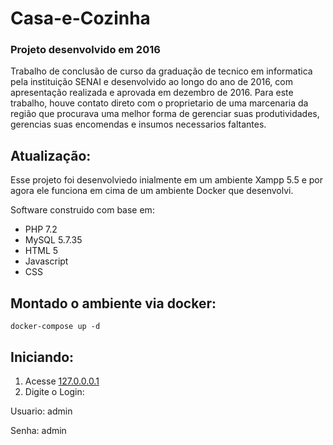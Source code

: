 # Casa-e-Cozinha

### Projeto desenvolvido em 2016

Trabalho de conclusão de curso da graduação de tecnico em informatica pela instituição SENAI e desenvolvido ao longo do ano de 2016, com apresentação realizada e aprovada em dezembro de 2016. Para este trabalho, houve contato direto com o proprietario de uma marcenaria da região que procurava uma melhor forma de gerenciar suas produtividades, gerencias suas encomendas e insumos necessarios faltantes.

## Atualização:

Esse projeto foi desenvolviedo inialmente em um ambiente Xampp 5.5 e por agora ele funciona em cima de um ambiente Docker que desenvolvi.

Software construido com base em:
- PHP 7.2
- MySQL 5.7.35
- HTML 5
- Javascript
- CSS

## Montado o ambiente via docker:
```
docker-compose up -d
```

## Iniciando:

1. Acesse [127.0.0.0.1](http://127.0.0.1/)
2. Digite o Login:

Usuario: admin

Senha: admin
